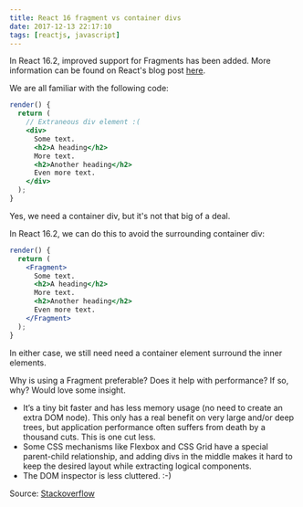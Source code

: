```yaml
---
title: React 16 fragment vs container divs
date: 2017-12-13 22:17:10
tags: [reactjs, javascript]
---
```


In React 16.2, improved support for Fragments has been added. More information can be found on React's blog post [here](https://reactjs.org/blog/2017/11/28/react-v16.2.0-fragment-support.html).

We are all familiar with the following code:

```jsx
render() {
  return (
    // Extraneous div element :(
    <div>
      Some text.
      <h2>A heading</h2>
      More text.
      <h2>Another heading</h2>
      Even more text.
    </div>
  );
}
```


Yes, we need a container div, but it's not that big of a deal.

In React 16.2, we can do this to avoid the surrounding container div:

```jsx
render() {
  return (
    <Fragment>
      Some text.
      <h2>A heading</h2>
      More text.
      <h2>Another heading</h2>
      Even more text.
    </Fragment>
  );
}
```


In either case, we still need need a container element surround the inner elements.

Why is using a Fragment preferable? Does it help with performance? If so, why? Would love some insight.

* It’s a tiny bit faster and has less memory usage (no need to create an extra DOM node). This only has a real benefit on very large and/or deep trees, but application performance often suffers from death by a thousand cuts. This is one cut less.
* Some CSS mechanisms like Flexbox and CSS Grid have a special parent-child relationship, and adding divs in the middle makes it hard to keep the desired layout while extracting logical components.
* The DOM inspector is less cluttered. :-)

Source: [Stackoverflow](https://stackoverflow.com/questions/47761894/why-are-fragments-in-react-16-better-than-container-divs)